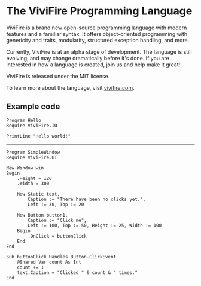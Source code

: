 # The ViviFire Programming Language

ViviFire is a brand new open-source programming language with modern features
and a familiar syntax.  It offers object-oriented programming with genericity
and traits, modularity, structured exception handling, and more.

Currently, ViviFire is at an alpha stage of development. The language is still
evolving, and may change dramatically before it's done.  If you are interested
in how a language is created, join us and help make it great!

ViviFire is released under the MIT license.

To learn more about the language, visit [vivifire.com](http://vivifire.com).

## Example code
```
Program Hello
Require ViviFire.IO

PrintLine "Hello world!"
```
---
```
Program SimpleWindow
Require ViviFire.UI

New Window win
Begin
    .Height = 120
    .Width = 300

    New Static text,
        Caption := "There have been no clicks yet.",
        Left := 30, Top := 20

    New Button button1,
        Caption := "Click me",
        Left := 100, Top := 50, Height := 25, Width := 100
    Begin
        .OnClick = buttonClick
    End
End

Sub buttonClick Handles Button.ClickEvent
    @Shared Var count As Int
    count += 1
    text.Caption = "Clicked " & count & " times."
End
```
